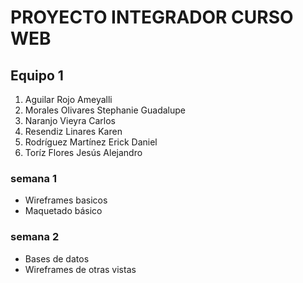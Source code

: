 # PROYECTO INTEGRADOR CURSO WEB
## Equipo 1 
1. Aguilar Rojo Ameyalli
2. Morales Olivares Stephanie Guadalupe
3. Naranjo Vieyra Carlos
4. Resendiz Linares Karen
5. Rodríguez Martínez Erick Daniel
6. Toríz Flores Jesús Alejandro
### semana 1 
- Wireframes basicos
- Maquetado básico
### semana 2
- Bases de datos 
- Wireframes de otras vistas
